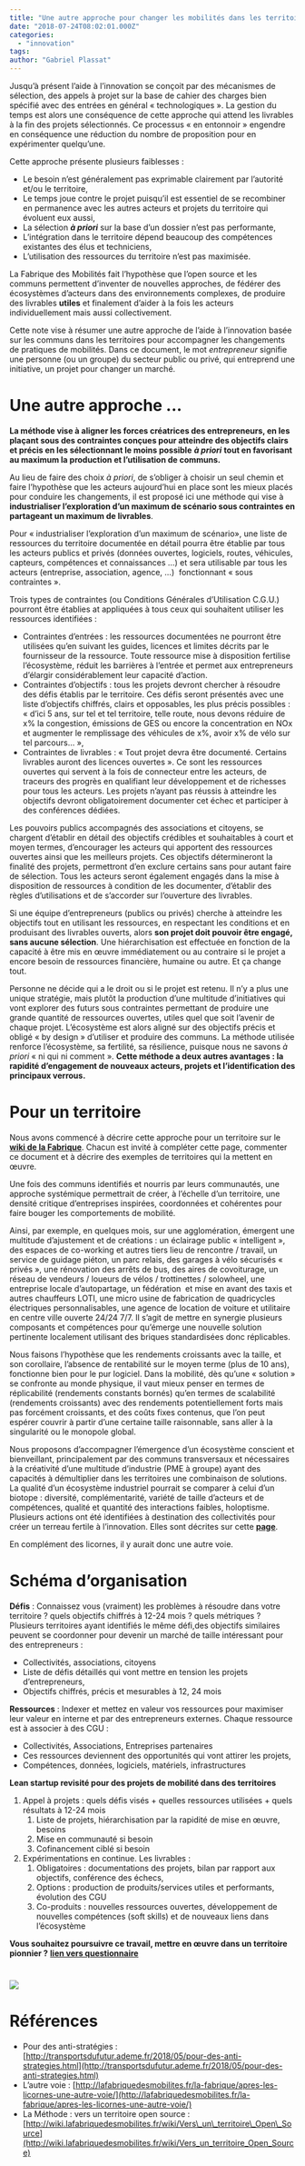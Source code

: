 ```yaml
---
title: "Une autre approche pour changer les mobilités dans les territoires (peu denses)"
date: "2018-07-24T08:02:01.000Z"
categories: 
  - "innovation"
tags: 
author: "Gabriel Plassat"
---
```


Jusqu’à présent l’aide à l’innovation se conçoit par des mécanismes de sélection, des appels à projet sur la base de cahier des charges bien spécifié avec des entrées en général « technologiques ». La gestion du temps est alors une conséquence de cette approche qui attend les livrables à la fin des projets sélectionnés. Ce processus « en entonnoir » engendre en conséquence une réduction du nombre de proposition pour en expérimenter quelqu’une.

Cette approche présente plusieurs faiblesses :

- Le besoin n’est généralement pas exprimable clairement par l’autorité et/ou le territoire,
- Le temps joue contre le projet puisqu’il est essentiel de se recombiner en permanence avec les autres acteurs et projets du territoire qui évoluent eux aussi,
- La sélection **_à priori_** sur la base d’un dossier n’est pas performante,
- L’intégration dans le territoire dépend beaucoup des compétences existantes des élus et techniciens,
- L’utilisation des ressources du territoire n’est pas maximisée.

La Fabrique des Mobilités fait l’hypothèse que l’open source et les communs permettent d’inventer de nouvelles approches, de fédérer des écosystèmes d’acteurs dans des environnements complexes, de produire des livrables **utiles** et finalement d’aider à la fois les acteurs individuellement mais aussi collectivement.

Cette note vise à résumer une autre approche de l’aide à l’innovation basée sur les communs dans les territoires pour accompagner les changements de pratiques de mobilités. Dans ce document, le mot _entrepreneur_ signifie une personne (ou un groupe) du secteur public ou privé, qui entreprend une initiative, un projet pour changer un marché.

# Une autre approche ...

**La méthode vise à aligner les forces créatrices des entrepreneurs, en les plaçant sous des contraintes conçues pour atteindre des objectifs clairs et précis en les sélectionnant le moins possible** **_à priori_** **tout en favorisant au maximum la production et l’utilisation de communs.**

Au lieu de faire des choix _à priori_, de s’obliger à choisir un seul chemin et faire l’hypothèse que les acteurs aujourd’hui en place sont les mieux placés pour conduire les changements, il est proposé ici une méthode qui vise à **industrialiser l’exploration d’un maximum de scénario sous contraintes en partageant un maximum de livrables**.

Pour « industrialiser l’exploration d’un maximum de scénario», une liste de ressources du territoire documentée en détail pourra être établie par tous les acteurs publics et privés (données ouvertes, logiciels, routes, véhicules, capteurs, compétences et connaissances …) et sera utilisable par tous les acteurs (entreprise, association, agence, …)  fonctionnant « sous contraintes ».

Trois types de contraintes (ou Conditions Générales d’Utilisation C.G.U.) pourront être établies at appliquées à tous ceux qui souhaitent utiliser les ressources identifiées :

- Contraintes d’entrées : les ressources documentées ne pourront être utilisées qu’en suivant les guides, licences et limites décrits par le fournisseur de la ressource. Toute ressource mise à disposition fertilise l’écosystème, réduit les barrières à l’entrée et permet aux entrepreneurs d’élargir considérablement leur capacité d’action.
- Contraintes d’objectifs : tous les projets devront chercher à résoudre des défis établis par le territoire. Ces défis seront présentés avec une liste d’objectifs chiffrés, clairs et opposables, les plus précis possibles : « d’ici 5 ans, sur tel et tel territoire, telle route, nous devons réduire de x% la congestion, émissions de GES ou encore la concentration en NOx et augmenter le remplissage des véhicules de x%, avoir x% de vélo sur tel parcours… »,
- Contraintes de livrables : « Tout projet devra être documenté. Certains livrables auront des licences ouvertes ». Ce sont les ressources ouvertes qui servent à la fois de connecteur entre les acteurs, de traceurs des progrès en qualifiant leur développement et de richesses pour tous les acteurs. Les projets n’ayant pas réussis à atteindre les objectifs devront obligatoirement documenter cet échec et participer à des conférences dédiées.

Les pouvoirs publics accompagnés des associations et citoyens, se chargent d’établir en détail des objectifs crédibles et souhaitables à court et moyen termes, d’encourager les acteurs qui apportent des ressources ouvertes ainsi que les meilleurs projets. Ces objectifs détermineront la finalité des projets, permettront d’en exclure certains sans pour autant faire de sélection. Tous les acteurs seront également engagés dans la mise à disposition de ressources à condition de les documenter, d’établir des règles d’utilisations et de s’accorder sur l’ouverture des livrables.

Si une équipe d’entrepreneurs (publics ou privés) cherche à atteindre les objectifs tout en utilisant les ressources, en respectant les conditions et en produisant des livrables ouverts, alors **son projet doit pouvoir être engagé, sans aucune sélection**. Une hiérarchisation est effectuée en fonction de la capacité à être mis en œuvre immédiatement ou au contraire si le projet a encore besoin de ressources financière, humaine ou autre. Et ça change tout.

Personne ne décide qui a le droit ou si le projet est retenu. Il n’y a plus une unique stratégie, mais plutôt la production d’une multitude d’initiatives qui vont explorer des futurs sous contraintes permettant de produire une grande quantité de ressources ouvertes, utiles quel que soit l’avenir de chaque projet. L’écosystème est alors aligné sur des objectifs précis et obligé « by design » d’utiliser et produire des communs. La méthode utilisée renforce l’écosystème, sa fertilité, sa résilience, puisque nous ne savons _à priori_ « ni qui ni comment ». **Cette méthode a deux autres avantages : la rapidité d’engagement de nouveaux acteurs, projets et l’identification des principaux verrous.**

# Pour un territoire

Nous avons commencé à décrire cette approche pour un territoire sur le [**wiki de la Fabrique**](http://wiki.lafabriquedesmobilites.fr/wiki/Vers_un_territoire_Open_Source). Chacun est invité à compléter cette page, commenter ce document et à décrire des exemples de territoires qui la mettent en œuvre.

Une fois des communs identifiés et nourris par leurs communautés, une approche systémique permettrait de créer, à l’échelle d’un territoire, une densité critique d’entreprises inspirées, coordonnées et cohérentes pour faire bouger les comportements de mobilité.

Ainsi, par exemple, en quelques mois, sur une agglomération, émergent une multitude d’ajustement et de créations : un éclairage public « intelligent », des espaces de co-working et autres tiers lieu de rencontre / travail, un service de guidage piéton, un parc relais, des garages à vélo sécurisés « privés », une rénovation des arrêts de bus, des aires de covoiturage, un réseau de vendeurs / loueurs de vélos / trottinettes / solowheel, une entreprise locale d’autopartage, un fédération  et mise en avant des taxis et autres chauffeurs LOTI, une micro usine de fabrication de quadricycles électriques personnalisables, une agence de location de voiture et utilitaire en centre ville ouverte 24/24 7/7. Il s’agit de mettre en synergie plusieurs composants et compétences pour qu’émerge une nouvelle solution pertinente localement utilisant des briques standardisées donc réplicables.

Nous faisons l’hypothèse que les rendements croissants avec la taille, et son corollaire, l’absence de rentabilité sur le moyen terme (plus de 10 ans), fonctionne bien pour le pur logiciel. Dans la mobilité, dès qu’une « solution » se confronte au monde physique, il vaut mieux penser en termes de réplicabilité (rendements constants bornés) qu’en termes de scalabilité (rendements croissants) avec des rendements potentiellement forts mais pas forcément croissants, et des coûts fixes contenus, que l’on peut espérer couvrir à partir d’une certaine taille raisonnable, sans aller à la singularité ou le monopole global.

Nous proposons d’accompagner l’émergence d’un écosystème conscient et bienveillant, principalement par des communs transversaux et nécessaires à la créativité d’une multitude d’industrie (PME à groupe) ayant des capacités à démultiplier dans les territoires une combinaison de solutions. La qualité d’un écosystème industriel pourrait se comparer à celui d’un biotope : diversité, complémentarité, variété de taille d’acteurs et de compétences, qualité et quantité des interactions faibles, holoptisme. Plusieurs actions ont été identifiées à destination des collectivités pour créer un terreau fertile à l’innovation. Elles sont décrites sur cette [**page**](http://wiki.lafabriquedesmobilites.fr/wiki/Guide_des_actions_%C3%A0_destination_des_collectivit%C3%A9s_et_territoires).

En complément des licornes, il y aurait donc une autre voie.

# Schéma d’organisation

**Défis** : Connaissez vous (vraiment) les problèmes à résoudre dans votre territoire ? quels objectifs chiffrés à 12-24 mois ? quels métriques ? Plusieurs territoires ayant identifiés le même défi,des objectifs similaires peuvent se coordonner pour devenir un marché de taille intéressant pour des entrepreneurs :

- Collectivités, associations, citoyens
- Liste de défis détaillés qui vont mettre en tension les projets d’entrepreneurs,
- Objectifs chiffrés, précis et mesurables à 12, 24 mois

**Ressources** : Indexer et mettez en valeur vos ressources pour maximiser leur valeur en interne et par des entrepreneurs externes. Chaque ressource est à associer à des CGU :

- Collectivités, Associations, Entreprises partenaires
- Ces ressources deviennent des opportunités qui vont attirer les projets,
- Compétences, données, logiciels, matériels, infrastructures

**Lean startup revisité pour des projets de mobilité dans des territoires**

1. Appel à projets : quels défis visés + quelles ressources utilisées + quels résultats à 12-24 mois
    1. Liste de projets, hiérarchisation par la rapidité de mise en œuvre, besoins
    2. Mise en communauté si besoin
    3. Cofinancement ciblé si besoin
2. Expérimentations en continue. Les livrables :
    1. Obligatoires : documentations des projets, bilan par rapport aux objectifs, conférence des échecs,
    2. Options : production de produits/services utiles et performants, évolution des CGU
    3. Co-produits : nouvelles ressources ouvertes, développement de nouvelles compétences (soft skills) et de nouveaux liens dans l’écosystème

**Vous souhaitez poursuivre ce travail, mettre en œuvre dans un territoire pionnier ?** [**lien vers questionnaire**](https://docs.google.com/forms/d/e/1FAIpQLSdCQ7xFjunkGBauedQss_I_HuUZSFt7w1GitLEScm6OTBtwwQ/viewform?usp=sf_link)

# [![](images/dessin_territoire_OS-1024x669.jpg)](http://lafabriquedesmobilites.fr/wp-content/uploads/2018/07/dessin_territoire_OS.jpg)

# Références

- Pour des anti-stratégies : [http://transportsdufutur.ademe.fr/2018/05/pour-des-anti-strategies.html](http://transportsdufutur.ademe.fr/2018/05/pour-des-anti-strategies.html)
- L’autre voie : [http://lafabriquedesmobilites.fr/la-fabrique/apres-les-licornes-une-autre-voie/](http://lafabriquedesmobilites.fr/la-fabrique/apres-les-licornes-une-autre-voie/)
- La Méthode : vers un territoire open source : [http://wiki.lafabriquedesmobilites.fr/wiki/Vers\_un\_territoire\_Open\_Source](http://wiki.lafabriquedesmobilites.fr/wiki/Vers_un_territoire_Open_Source)
